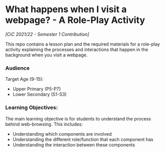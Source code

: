 # What happens when I visit a webpage? - A Role-Play Activity

_[CiC 2021/22 - Semester 1 Contribution]_

This repo contains a lesson plan and the required materials for a role-play activity explaining the processes and interactions that happen in the background when you visit a webpage.

### Audience

Target Age (9-15):

- Upper Primary (P5-P7)
- Lower Secondary (S1-S3)

### Learning Objectives:

The main learning objective is for students to understand the process behind web-browsing. This includes:

- Understanding which components are involved
- Understanding the different role/function that each component has
- Understanding the interaction between these components
